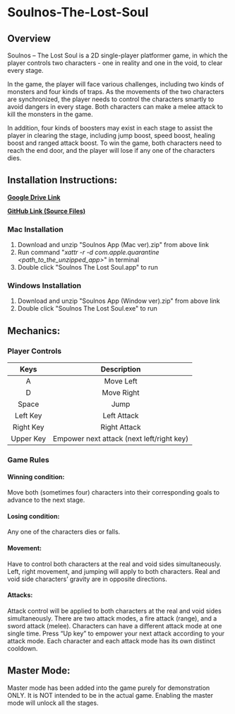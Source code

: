 # Soulnos-The-Lost-Soul

## Overview

Soulnos – The Lost Soul is a 2D single-player platformer game, in which the player controls two characters - one in reality and one in the void, to clear every stage.

In the game, the player will face various challenges, including two kinds of monsters and four kinds of traps. As the movements of the two characters are synchronized, the player needs to control the characters smartly to avoid dangers in every stage. Both characters can make a melee attack to kill the monsters in the game.

In addition, four kinds of boosters may exist in each stage to assist the player in clearing the stage, including jump boost, speed boost, healing boost and ranged attack boost. To win the game, both characters need to reach the end door, and the player will lose if any one of the characters dies.

## Installation Instructions:

**[Google Drive Link](https://drive.google.com/drive/folders/1hUlxBkJ4jiFgbI7FFLQiHzMZNXJxdmGj?usp=sharing)**

**[GitHub Link (Source Files)](https://github.com/tohoilam/Soulnos-The-Lost-Soul)**

### Mac Installation

1. Download and unzip "Soulnos App (Mac ver).zip" from above link
2. Run command "*xattr -r -d com.apple.quarantine <path_to_the_unzipped_app>*" in terminal
3. Double click "Soulnos The Lost Soul.app" to run

### Windows Installation

1. Download and unzip "Soulnos App (Window ver).zip" from above link
2. Double click "Soulnos The Lost Soul.exe" to run

## Mechanics:

### Player Controls
| Keys      | Description                               |
|:---------:|:-----------------------------------------:|
| A         | Move Left                                 |
| D         | Move Right                                |
| Space     | Jump                                      |
| Left Key  | Left Attack                               |
| Right Key | Right Attack                              |
| Upper Key | Empower next attack (next left/right key) |

### Game Rules

#### **Winning condition:**

Move both (sometimes four) characters into their corresponding goals to advance to the next stage.

#### **Losing condition:**

Any one of the characters dies or falls.

#### **Movement:**

Have to control both characters at the real and void sides simultaneously. Left, right movement, and jumping will apply to both characters. Real and void side characters’ gravity are in opposite directions.

#### **Attacks:**
Attack control will be applied to both characters at the real and void sides simultaneously. There are two attack modes, a fire attack (range), and a sword attack (melee). Characters can have a different attack mode at one single time. Press “Up key” to empower your next attack according to your attack mode. Each character and each attack mode has its own distinct cooldown.

## Master Mode:

Master mode has been added into the game purely for demonstration ONLY. It is NOT intended to be in the actual game. Enabling the master mode will unlock all the stages.

